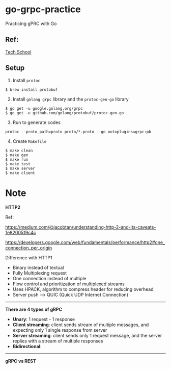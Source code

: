# go-grpc-practice
Practicing gPRC with Go

## **Ref**:
[Tech School](https://dev.to/techschoolguru/series/7311)

## **Setup**

1. Install ```protoc```
```
$ brew install protobuf
```

2. Install ```golang grpc``` library and the ```protoc-gen-go``` library
```
$ go get -u google.golang.org/grpc
$ go get -u github.com/golang/protobuf/protoc-gen-go
```

3. Run to generate codes
```
protoc --proto_path=proto proto/*.proto --go_out=plugins=grpc:pb
```

4. Create ```Makefile```
```
$ make clean
$ make gen
$ make run
$ make test
$ make server
$ make client
```

# **Note**

**HTTP2**

Ref:

https://medium.com/@jacobtan/understanding-http-2-and-its-caveats-1e8200519c4c

https://developers.google.com/web/fundamentals/performance/http2#one_connection_per_origin

Difference with HTTP1

- Binary instead of textual
- Fully Multiplexing request
- One connection instead of multiple
- Flow control and prioritization of multiplexed streams
- Uses HPACK, algorithm to compress header for reducing overhead
- Server push —> QUIC (Quick UDP Internet Connection)
****

**There are 4 types of gRPC**

* **Unary**: 1 request - 1 response
* **Client streaming**: client sends stream of multiple messages, and expecting only 1 single response from server
* **Server streaming**: client sends only 1 request message, and the server replies with a stream of multiple responses
* **Bidirectional**:

****
**gRPC vs REST**

